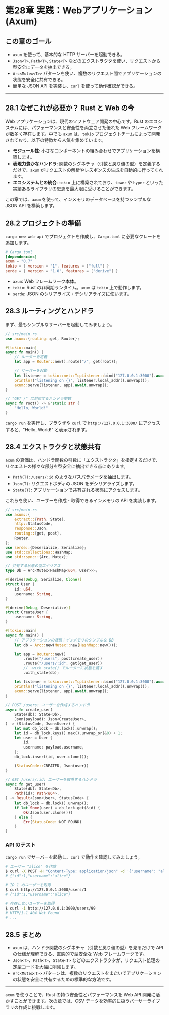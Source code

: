 # 第28章 実践：Webアプリケーション (Axum)

## この章のゴール
- `axum` を使って、基本的な HTTP サーバーを起動できる。
- `Json<T>`, `Path<T>`, `State<T>` などのエクストラクタを使い、リクエストから型安全にデータを抽出できる。
- `Arc<Mutex<T>>` パターンを使い、複数のリクエスト間でアプリケーションの状態を安全に共有できる。
- 簡単な JSON API を実装し、`curl` を使って動作確認ができる。

---

## 28.1 なぜこれが必要か？ Rust と Web の今
Web アプリケーションは、現代のソフトウェア開発の中心です。Rust のエコシステムには、パフォーマンスと安全性を両立させた優れた Web フレームワークが数多く存在します。中でも `axum` は、`tokio` プロジェクトチームによって開発されており、以下の特徴から人気を集めています。

- **モジュール性**: 小さなコンポーネントの組み合わせでアプリケーションを構築します。
- **表現力豊かなハンドラ**: 関数のシグネチャ（引数と戻り値の型）を定義するだけで、`axum` がリクエストの解析やレスポンスの生成を自動的に行ってくれます。
- **エコシステムとの統合**: `tokio` 上に構築されており、`tower` や `hyper` といった実績あるライブラリの恩恵を最大限に受けることができます。

この章では、`axum` を使って、インメモリのデータベースを持つシンプルな JSON API を構築します。

## 28.2 プロジェクトの準備
`cargo new web-api` でプロジェクトを作成し、`Cargo.toml` に必要なクレートを追加します。

```toml
# Cargo.toml
[dependencies]
axum = "0.7"
tokio = { version = "1", features = ["full"] }
serde = { version = "1.0", features = ["derive"] }
```

- `axum`: Web フレームワーク本体。
- `tokio`: Rust の非同期ランタイム。`axum` は `tokio` 上で動作します。
- `serde`: JSON のシリアライズ・デシリアライズに使います。

## 28.3 ルーティングとハンドラ
まず、最もシンプルなサーバーを起動してみましょう。

```rust
// src/main.rs
use axum::{routing::get, Router};

#[tokio::main]
async fn main() {
    // ルーターを定義
    let app = Router::new().route("/", get(root));

    // サーバーを起動
    let listener = tokio::net::TcpListener::bind("127.0.0.1:3000").await.unwrap();
    println!("listening on {}", listener.local_addr().unwrap());
    axum::serve(listener, app).await.unwrap();
}

// "GET /" に対応するハンドラ関数
async fn root() -> &'static str {
    "Hello, World!"
}
```

`cargo run` を実行し、ブラウザや `curl` で `http://127.0.0.1:3000/` にアクセスすると、"Hello, World!" と表示されます。

## 28.4 エクストラクタと状態共有
`axum` の真価は、ハンドラ関数の引数に「エクストラクタ」を指定するだけで、リクエストの様々な部分を型安全に抽出できる点にあります。

- `Path(T)`: `/users/:id` のようなパスパラメータを抽出します。
- `Json(T)`: リクエストボディの JSON をデシリアライズします。
- `State(T)`: アプリケーションで共有される状態にアクセスします。

これらを使い、ユーザーを作成・取得できるインメモリの API を実装します。

```rust
// src/main.rs
use axum::{
    extract::{Path, State},
    http::StatusCode,
    response::Json,
    routing::{get, post},
    Router,
};
use serde::{Deserialize, Serialize};
use std::collections::HashMap;
use std::sync::{Arc, Mutex};

// 共有する状態の型エイリアス
type Db = Arc<Mutex<HashMap<u64, User>>>;

#[derive(Debug, Serialize, Clone)]
struct User {
    id: u64,
    username: String,
}

#[derive(Debug, Deserialize)]
struct CreateUser {
    username: String,
}

#[tokio::main]
async fn main() {
    // アプリケーションの状態：インメモリのシンプルな DB
    let db = Arc::new(Mutex::new(HashMap::new()));

    let app = Router::new()
        .route("/users", post(create_user))
        .route("/users/:id", get(get_user))
        // .with_state() でルーターに状態を渡す
        .with_state(db);

    let listener = tokio::net::TcpListener::bind("127.0.0.1:3000").await.unwrap();
    println!("listening on {}", listener.local_addr().unwrap());
    axum::serve(listener, app).await.unwrap();
}

// POST /users: ユーザーを作成するハンドラ
async fn create_user(
    State(db): State<Db>,
    Json(payload): Json<CreateUser>,
) -> (StatusCode, Json<User>) {
    let mut db_lock = db.lock().unwrap();
    let id = db_lock.keys().max().unwrap_or(&0) + 1;
    let user = User {
        id,
        username: payload.username,
    };
    db_lock.insert(id, user.clone());

    (StatusCode::CREATED, Json(user))
}

// GET /users/:id: ユーザーを取得するハンドラ
async fn get_user(
    State(db): State<Db>,
    Path(id): Path<u64>,
) -> Result<Json<User>, StatusCode> {
    let db_lock = db.lock().unwrap();
    if let Some(user) = db_lock.get(&id) {
        Ok(Json(user.clone()))
    } else {
        Err(StatusCode::NOT_FOUND)
    }
}
```

### API のテスト
`cargo run` でサーバーを起動し、`curl` で動作を確認してみましょう。

```bash
# ユーザー "alice" を作成
$ curl -X POST -H "Content-Type: application/json" -d '{"username": "alice"}' http://127.0.0.1:3000/users
# {"id":1,"username":"alice"}

# ID 1 のユーザーを取得
$ curl http://127.0.0.1:3000/users/1
# {"id":1,"username":"alice"}

# 存在しないユーザーを取得
$ curl -i http://127.0.0.1:3000/users/99
# HTTP/1.1 404 Not Found
# ...
```

## 28.5 まとめ
- `axum` は、ハンドラ関数のシグネチャ（引数と戻り値の型）を見るだけで API の仕様が理解できる、直感的で型安全な Web フレームワークです。
- `Json<T>`、`Path<T>`、`State<T>` などのエクストラクタが、リクエスト処理の定型コードを大幅に削減します。
- `Arc<Mutex<T>>` パターンは、複数のリクエストをまたいでアプリケーションの状態を安全に共有するための標準的な方法です。

---
`axum` を使うことで、Rust の持つ安全性とパフォーマンスを Web API 開発に活かすことができます。次の章では、CSV データを効率的に扱うパーサーライブラリの作成に挑戦します。
